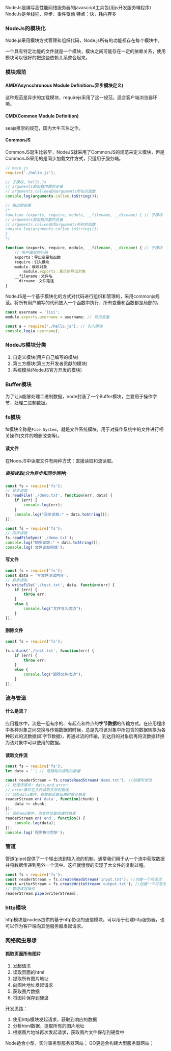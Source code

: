 NodeJs是编写高性能网络服务器的javascript工具包(用js开发服务端程序)
NodeJs是单线程、异步、事件驱动
特点：快，耗内存多

### NodeJs的模块化
Node.js采用模块方式管理和组织代码，Node.js所有的功能都存在每个模块中。

一个具有特定功能的文件就是一个模块，模块之间可能存在一定的依赖关系，使用模块可以很好的把这些依赖关系整合起来。
### 模块规范
#### AMD(Asyncchronous Module Definition=异步模块定义)
这种规范是异步的加载模块，requirejs采用了这一规范，适合客户端浏览器环境。

#### CMD(Common Module Definition)
seajs推崇的规范，国内大牛玉伯之作。
#### CommonJS
CommonJS诞生比较早，NodeJS就采用了CommonJS的规范来定义模块，但是CommonJS采用的是同步加载文件方式，只适用于服务端。

```js
// main.js
require('./hello.js');

// 子模块, hello.js
// arguments是函数内置的变量
// arguments.callee指向arguments所在的函数
console.log(arguments.callee.toString());

// 输出的结果
/*
function (exports, require, module, __filename, __dirname) { // 子模块
// arguments是函数内置的变量
// arguments.callee指向arguments所在的函数
console.log(arguments.callee.toString());
}
*/
```
```js
function (exports, require, module, __filename, __dirname) { // 子模块
	// 用户编写的代码
	exports：导出变量和函数
	require：引入模块
	module：模块对象
		module.exports：真正的导出对象
	__filename：文件名
	__dirname：文件路径
}
```
NodeJS是一个基于模块化的方式对代码进行组织和管理的，采用commonjs规范。将所有用户编写的代码放入一个函数中执行，所有变量和函数都是局部的。

```js
const username = 'lisi';
module.exports.username = username; // 导出变量

const a = require('./hello.js'); // 引入模块
console.log(a.username);
```
### NodeJS模块分类
1. 自定义模块(用户自己编写的模块)
2. 第三方模块(第三方开发者贡献的模块)
3. 系统模块(NodeJS官方开发的模块)
### Buffer模块
为了让js能够处理二进制数据，node封装了一个Buffer模块，主要用于操作字节，处理二进制数据。
### fs模块
fs模块全称是`File System`，就是文件系统模块，用于对操作系统中的文件进行相关操作(文件的增删改查等)。
#### 读文件
在NodeJS中读取文件有两种方式：直接读取和流读取。
##### 直接读取(分为异步和同步两种)
```js
const fs = require('fs');
// 异步读取
fs.readFile('./demo.txt', function(err, data) {
	if (err) {
		console.log(err);
	}
	console.log("异步读取:" + data.toString());
});
```
```js
const fs = require('fs');
// 同步读取
fs.readFileSync('./demo.txt');
console.log("同步读取:" + data.toString());
console.log('文件读取完成');
```
#### 写文件
```js
const fs = require('fs');
const data = '写文件测试内容';
// 异步读取
fs.writeFile('./test.txt', data, function(err) {
	if (err) {
		throw err;
	}
	else {
		console.log("文件写入成功");
	}
});
```
#### 删除文件
```js
const fs = require('fs');

fs.unlink('./test.txt', function(err) {
	if (err) {
		throw err;
	}
	else {
		console.log("删除文件成功");
	}
});
```
### 流与管道
#### 什么是流？
应用程序中，流是一组有序的、有起点和终点的**字节数据**的传输方式。在应用程序中各种对象之间交换与传输数据的时候，总是先将该对象中所包含的数据转换为各种形式的流数据(即字节数据)，再通过流的传输，到达目的对象后再将流数据转换为该对象中可以使用的数据。
#### 读取文件流
```js
const fs = require('fs');
let data = ''; // 存储每次读取的数据

const readerStream = fs.createReadStream('demo.txt'); //创建可读流
// 处理流事件: data,end,error
// error事件在文件读取失败时触发
// 监听data事件，有数据读取出来时就会触发
readerStream.on('data', function(chunk) {
	data += chunk;
});
// 监听end事件，当文件读取完成时触发
readerStream.on('end', function() {
	console.log(data);
});
console.log('程序执行完毕');
```
### 管道
管道(pipe)提供了一个输出流到输入流的机制。通常我们用于从一个流中获取数据并将数据传递到另外一个流中。这样就慢慢的实现了大文件的复制过程。

```js
const fs = require('fs');
const readerStream = fs.createReadStream('input.txt'); //创建一个可读流
const writerStream = fs.createWriteStream('output.txt'); //创建一个可写流
// 管道读写操作
readerStream.pipe(writerStream);
```
### http模块
http模块是nodejs提供的基于http协议的通信模块，可以用于创建http服务器，也可以作为客户端向其他服务器发起请求。
### 网络爬虫思想
#### 抓取页面所有图片
1. 发起请求
2. 读取页面的html
3. 提取所有图片地址
4. 向图片地址发起请求
5. 获取图片数据
6. 将图片保存到硬盘

开发思路：

1. 使用http模块发起请求，获取到响应的数据
2. 分析html数据，提取所有的图片地址
3. 根据图片地址再次发起请求，获取图片文件保存到硬盘中

Node适合小型，实时事务型服务器网站；
GO更适合构建大型服务器网站；